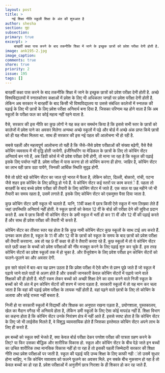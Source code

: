 ```yaml
---
layout: post
title: >
   नई शिक्षा नीति स्कूली शिक्षा के अंत की शुरुआत है
author: shesha
section: मुद्दा
subsection:
primary: true
excerpt: >
    बारहवीं कक्षा पास करने के बाद तकनीकि शिक्षा में जाने के इच्छुक छात्रों को प्रवेश परीक्षा देनी होती है. अच्छे विश्वविद्यालयों में स्नातकोत्तर कक्षाओं में प्रवेश के लिए भी अधिकतर जगहों पर प्रवेश परीक्षा देनी होती है. लेकिन अब सरकार ने बारहवीं के बाद किसी भी विश्वविद्यालय या उससे संबंधित कालेजों में स्नातक की पढ़ाई के लिए भी छात्रों के लिए प्रवेश परीक्षा अनिवार्य बना दिया है.
image: ank195-2.jpg
image_caption: 
comments: true
share: true
priority: 2
issue: 195
tags: []
---
```


बारहवीं कक्षा पास करने के बाद तकनीकि शिक्षा में जाने के इच्छुक छात्रों को प्रवेश परीक्षा देनी होती है. अच्छे विश्वविद्यालयों में स्नातकोत्तर कक्षाओं में प्रवेश के लिए भी अधिकतर जगहों पर प्रवेश परीक्षा देनी होती है. लेकिन अब सरकार ने बारहवीं के बाद किसी भी विश्वविद्यालय या उससे संबंधित कालेजों में स्नातक की पढ़ाई के लिए भी छात्रों के लिए प्रवेश परीक्षा अनिवार्य बना दिया है. जिसका परिणाम यह होने वाला है कि अब स्कूलों के परीक्षा फल का कोई महत्व नहीं रहने वाला है.

वैसे, सरकार की इस नीति का कुछ लोगों ने यह कह कर समर्थन किया है कि इससे सभी स्तर के छात्रों को कालेजों में प्रवेश पाने का अवसर मिलेगा अन्यथा अच्छे स्कूलों में पढ़े और बोर्ड में अच्छे अंक प्राप्त किये छात्रों को ही यह मौका मिलता था. साथ ही सरकार की इस नई पहल की आलोचना भी हो रही है.

सबसे पहली और महत्वपूर्ण आलोचना तो यही है कि जैसे-जैसे प्रवेश परीक्षाओं की संख्या बढ़ेगी, वैसे वैसे कोचिंग व्यवसाय में भी वृद्धि होती जायेगी. इंजीनियरिंग या मेडिकल के छात्रों के लिए तो कोचिंग सेंटर अनिवार्य बन गये हैं, अब डिग्री कोर्स में भी प्रवेश परीक्षा देनी होगी, तो माना जा रहा है कि स्कूल की पढ़ाई इसके लिए पर्याप्त नहीं है. प्रवेश परीक्षा में पास करना हो तो कोचिंग करना ही होगा. जाहिर है, कोचिंग सेंटर का लाभ वही छात्र उठा पायेंगे, जिनकी आर्थिक स्थिति सुदृढ़ होगी.

वैसे तो छोटे बड़े कोचिंग सेंटर का जाल पूरे भारत में फैला है, लेकिन कोटा, दिल्ली, बोकारो, रांची, पटना जैसे शहर इस कोचिंग के लिए प्रसिद्ध हो गये हैं. ये कोचिंग सेंटर कई स्तरों पर काम करतंे हैं. पहला तो बारहवीं के बाद बच्चे प्रवेश परीक्षा की तैयारी के लिए कोचिंग सेंटर में जाते हैं. एक साल या छह महीने जो भी तैयारी का समय रहता है, उसमें लगाते हैं. इसके लिए कोचिंग सेंटर को एकमुश्त पैसा दिया जाता है.

कुछ कोचिंग सेंटर डमी स्कूल भी चलाते हैं. यानि, 11वीं कक्षा में छात्र किसी ऐसे स्कूल में नाम लिखवा लेते हैं जहां उपस्थिति अनिवार्य नहीं होती. वे स्कूल छात्रों को केवल 12 वीं के बोर्ड की परीक्षा देने की सुविधा प्रदान करते हैं. अब ये छात्र किसी भी कोचिंग सेंटर के डमी स्कूल में भर्ती हो कर 11 वीं और 12 वीं की पढ़ाई करते हैं और साथ ही प्रवेश परीक्षा की तैयारी भी करते हैं.

कोचिंग सेंटर का तीसरा स्तर यह होता है कि कुछ नामी कोचिंग सेंटर कुछ स्कूलों के साथ टाई अप करते हैं. उनका काम होता है, स्कूल के 11 वीं और 12 वीं के छात्रों को स्कूल के समय के बाद छात्रों को प्रवेश परीक्षा की तैयारी करवाना. अब तो यह 9 वीं कक्षा से ही वे तैयारी करवा रहे हैं. कुछ स्कूलों में तो ये कोचिंग सेंटर वाले छठी कक्षा के बच्चों को प्रवेश परीक्षाओं की नींव मजबूत करने के लिए पढ़ाई शुरु कर चुके हैं. इस तरह कोचिंग सेंटरों का प्रवेश स्कूलों तक में हो चुका है. और ग्रैजूयेशन के लिए प्रवेश परीक्षा इन कोचिंग सेंटरों को फलने-फूलने का और अवसर देगी.

इस सारे संदर्भ में बार-बार यह प्रश्न उठता है कि प्रवेश परीक्षा में ऐसे कौन से प्रश्न पूछे जाते हैं जो स्कूल में पढ़ाये जाने वाले पाठों से अलग होते हैं और उसकी जानकारी केवल कोचिंग सेंटरों में पढ़ाये जाने वाले शिक्षकों की ही होती है. मोटी रकम लेकर बच्चों को अच्छी शिक्षा देने का दावा करने वाले निजी स्कूल के बच्चों को भी अंत में इन कोचिंग सेंटरों की शरण में जाना पड़ता है. सरकारी स्कूलों में तो यह मान कर चला जाता है कि वहां की पढ़ाई प्रवेश परीक्षा के लायक नहीं होती है. वहां पढ़ने वाले छात्रों के लिए तो कोचिंग के अलावा और कोई रास्ता नहीं बचता है.

निजी हो या सरकारी स्कूलों में विद्यार्थी और शिक्षक का अनुपात रखना पड़ता है., प्रयोगशाला, पुस्तकालय, खेल का मैदान वगैरह भी अनिवाये होता है, लेकिन डमी स्कूलों के लिए ऐसा कोई मापदंड नहीं है. शिक्षा विभाग का कहना होता है कि कोचिंग सेंटर उनके नियंत्रण क्षेत्र में नहीं आते हैं. इससे स्पष्ट होता है कि कोचिंग सेंटर के लिए जो भी लाईसेंस मिलते हैं, वे विशुद्ध व्यावसायिक होते हैं जिसका इस्तेमाल कोचिंग सेंटर अपने लाभ के लिए ही करते हैं.

हम बच्चों को स्कूल क्यों भेजते हैं, क्या केवल बोर्ड परीक्षा देकर पगवेश परीक्षा की पात्रता ग्रहण करने के लिए? या फिर उसका बौद्धिक और शारीरिक विकास हो. स्कूल और कोचिंग सेंटर के बीच पेड़े जाते इन बच्चों का उचित शारीरिक तथा मानसिक विकास नहीं हो पा रहा है तो इसकी पहली जिम्मेदारी सरकार की शिक्षा नीति तथा प्रवेश परीक्षाओं पर जाती है. स्कूल की पढ़ाई यदि उच्च शिक्षा के लिए काफी नही ंतो उसमें सुधार होना चाहिए, न कि कोचिंग व्यवसाय को फलने फूलने का अवसर मिले. इन सबके बीच नुकसान हो रहा है तो केवल बच्चों का हो रहा है. प्रवेश परीक्षाओं में अनुत्तीर्ण छात्र निराशा के ही शिकार हो कर रह जाते हैं.
